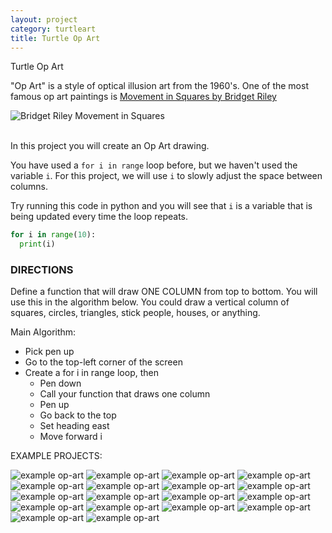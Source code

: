 ```yaml
---
layout: project
category: turtleart
title: Turtle Op Art
---
```

Turtle Op Art


"Op Art" is a style of optical illusion art from the 1960's. One of the most famous op art paintings is [Movement in Squares by Bridget Riley](https://www.google.com/search?surl=1&biw=1536&bih=758&tbm=isch&sa=1&q=bridget+riley+movement+in+squares&oq=bridget+riley+movement+in+squares&safe=active&ssui=on)


![Bridget Riley Movement in Squares](https://bradleycodeu.github.io/apcsp/turtleart/bridget-riley-movement-in-squares.png)

<br>
In this project you will create an Op Art drawing.

You have used a ```for i in range``` loop before, but we haven't used the variable ```i```. For this project, we will use ```i``` to slowly adjust the space between columns.

Try running this code in python and you will see that ```i``` is a variable that is being updated every time the loop repeats.
```python
for i in range(10):
  print(i)
```

### DIRECTIONS

Define a function that will draw ONE COLUMN from top to bottom. You will use this in the algorithm below. You could draw a vertical column of squares, circles, triangles, stick people, houses, or anything.

Main Algorithm:
- Pick pen up
- Go to the top-left corner of the screen
- Create a for i in range loop, then
  - Pen down
  - Call your function that draws one column
  - Pen up
  - Go back to the top
  - Set heading east
  - Move forward i


EXAMPLE PROJECTS:


![example op-art](https://bradleycodeu.github.io//apcsp/turtleart/opart/opart17.PNG)
![example op-art](https://bradleycodeu.github.io//apcsp/turtleart/opart/opart16.PNG)
![example op-art](https://bradleycodeu.github.io//apcsp/turtleart/opart/opart15.PNG)
![example op-art](https://bradleycodeu.github.io//apcsp/turtleart/opart/opart14.PNG)
![example op-art](https://bradleycodeu.github.io//apcsp/turtleart/opart/opart13.PNG)
![example op-art](https://bradleycodeu.github.io//apcsp/turtleart/opart/opart12.PNG)
![example op-art](https://bradleycodeu.github.io//apcsp/turtleart/opart/opart11.PNG)
![example op-art](https://bradleycodeu.github.io//apcsp/turtleart/opart/opart10.PNG)
![example op-art](https://bradleycodeu.github.io//apcsp/turtleart/opart/opart09.PNG)
![example op-art](https://bradleycodeu.github.io//apcsp/turtleart/opart/opart08.PNG)
![example op-art](https://bradleycodeu.github.io//apcsp/turtleart/opart/opart07.PNG)
![example op-art](https://bradleycodeu.github.io//apcsp/turtleart/opart/opart06.PNG)
![example op-art](https://bradleycodeu.github.io//apcsp/turtleart/opart/opart05.PNG)
![example op-art](https://bradleycodeu.github.io//apcsp/turtleart/opart/opart04.PNG)
![example op-art](https://bradleycodeu.github.io//apcsp/turtleart/opart/opart03.PNG)
![example op-art](https://bradleycodeu.github.io//apcsp/turtleart/opart/opart02.PNG)
![example op-art](https://bradleycodeu.github.io//apcsp/turtleart/opart/opart01.PNG)
![example op-art](https://bradleycodeu.github.io//apcsp/turtleart/opart/opart00.PNG)